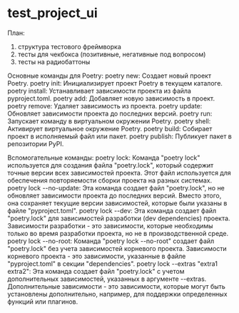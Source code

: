 # test_project_ui

План:
1. структура тестового фреймворка
2. тесты для чекбокса (позитивные, негативные под вопросом)
3. тесты на радиобаттоны

Основные команды для Poetry:
poetry new: Создает новый проект Poetry.
poetry init: Инициализирует проект Poetry в текущем каталоге.
poetry install: Устанавливает зависимости проекта из файла pyproject.toml.
poetry add: Добавляет новую зависимость в проект.
poetry remove: Удаляет зависимость из проекта.
poetry update: Обновляет зависимости проекта до последних версий.
poetry run: Запускает команду в виртуальном окружении Poetry.
poetry shell: Активирует виртуальное окружение Poetry.
poetry build: Собирает проект в исполняемый файл или пакет.
poetry publish: Публикует пакет в репозитории PyPI.


Вспомогательные команды:
poetry lock: Команда "poetry lock" используется для создания файла "poetry.lock", 
который содержит точные версии всех зависимостей проекта. Этот файл используется для обеспечения повторяемости 
сборки проекта на разных системах.
poetry lock --no-update: Эта команда создает файл "poetry.lock", но не обновляет зависимости проекта до последних 
версий. Вместо этого, она сохраняет текущие версии зависимостей, которые были указаны в файле "pyproject.toml".
poetry lock --dev: Эта команда создает файл "poetry.lock" для зависимостей разработки (dev dependencies) проекта. 
Зависимости разработки - это зависимости, которые необходимы только во время разработки проекта, 
но не в производственной среде.
poetry lock --no-root: Команда "poetry lock --no-root" создает файл "poetry.lock" без учета зависимостей корневого 
проекта. Зависимости корневого проекта - это зависимости, указанные в файле "pyproject.toml" в секции "dependencies".
poetry lock --extras "extra1 extra2": Эта команда создает файл "poetry.lock" с учетом дополнительных зависимостей, 
указанных в аргументе --extras. Дополнительные зависимости - это зависимости, которые могут быть установлены 
дополнительно, например, для поддержки определенных функций или плагинов.
